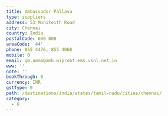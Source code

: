 ```yaml
---
title: Ambassador Pallava
type: suppliers
address: 53 Moniteith Road
city: Chennai
country: India
postalCode: 600 008
areaCode: '44'
phone: 855 4476, 855 4068
mobile: 0
email: gm.amma@amb.wiprobt.ems.vsnl.net.in
www: ''
note: ''
bookThrough: 0
currency: INR
gstType: 0
path: /destinations/india/states/tamil-nadu/cities/chennai/
category:
  - H
---
```


